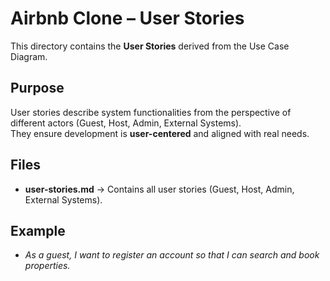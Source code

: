 # Airbnb Clone – User Stories

This directory contains the **User Stories** derived from the Use Case Diagram.

##  Purpose
User stories describe system functionalities from the perspective of different actors (Guest, Host, Admin, External Systems).  
They ensure development is **user-centered** and aligned with real needs.

##  Files
- **user-stories.md** → Contains all user stories (Guest, Host, Admin, External Systems).

##  Example
- *As a guest, I want to register an account so that I can search and book properties.*
